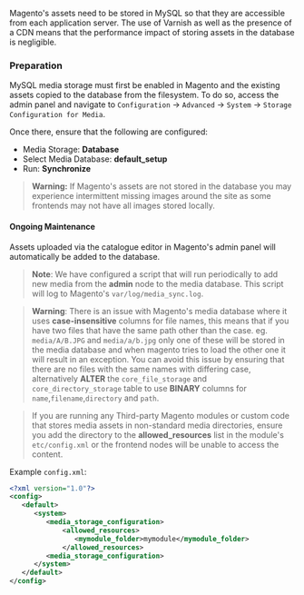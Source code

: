 Magento's assets need to be stored in MySQL so that they are accessible from each application server. The use of Varnish as well as the presence of a CDN means that the performance impact of storing assets in the database is negligible.

### Preparation

MySQL media storage must first be enabled in Magento and the existing assets copied to the database from the filesystem. To do so, access the admin panel and navigate to `Configuration` -> `Advanced` -> `System` -> `Storage Configuration for Media`.

Once there, ensure that the following are configured:

* Media Storage: **Database**
* Select Media Database: **default_setup**
* Run: **Synchronize**

> **Warning:** If Magento's assets are not stored in the database you may experience intermittent missing images around the site as some frontends may not have all images stored locally.

#### Ongoing Maintenance

Assets uploaded via the catalogue editor in Magento's admin panel will automatically be added to the database.

> **Note**: We have configured a script that will run periodically to add new media from the **admin** node to the media database. This script will log to Magento's `var/log/media_sync.log`.

> **Warning**: There is an issue with Magento's media database where it uses **case-insensitive** columns for file names, this means that if you have two files that have the same path other than the case. eg. `media/A/B.JPG` and `media/a/b.jpg` only one of these will be stored in the media database and when magento tries to load the other one it will result in an exception. You can avoid this issue by ensuring that there are no files with the same names with differing case, alternatively **ALTER** the `core_file_storage` and `core_directory_storage` table to use **BINARY** columns for `name`,`filename`,`directory` and `path`.

> If you are running any Third-party Magento modules or custom code that stores media assets in non-standard media directories, ensure you add the directory to the **allowed_resources** list in the module's `etc/config.xml` or the frontend nodes will be unable to access the content.

Example `config.xml`:

```xml
<?xml version="1.0"?>
<config>
   <default>
      <system>
         <media_storage_configuration>
             <allowed_resources>
                <mymodule_folder>mymodule</mymodule_folder>
             </allowed_resources>
         <media_storage_configuration>
      </system>
   </default>
</config>
```
